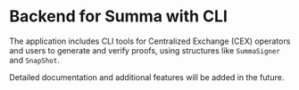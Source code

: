 # Backend for Summa with CLI

 The application includes CLI tools for Centralized Exchange (CEX) operators and users to generate and verify proofs, using structures like `SummaSigner` and `SnapShot`. 
 
 Detailed documentation and additional features will be added in the future.
